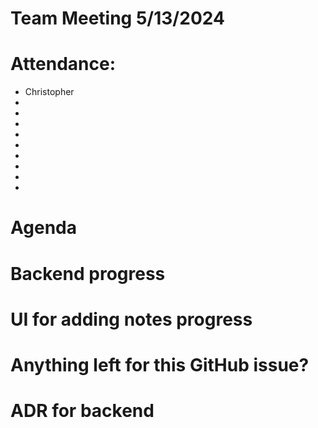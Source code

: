# Team Meeting 5/13/2024

# Attendance:

- Christopher
- 
- 
- 
- 
- 
- 
- 
- 
- 

# Agenda



# Backend progress

# UI for adding notes progress

# Anything left for this GitHub issue?

# ADR for backend

